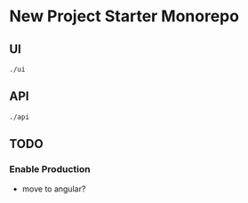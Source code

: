 # New Project Starter Monorepo

## UI

```
./ui
```

## API

```
./api
```

## TODO

### Enable Production

- move to angular?
